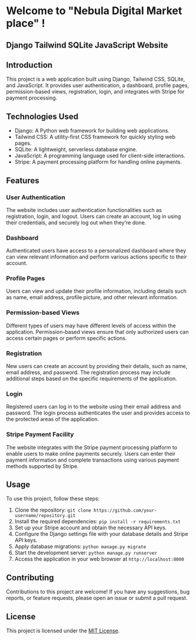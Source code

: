 # Welcome to "Nebula Digital Market place" !

## Django Tailwind SQLite JavaScript Website

## Introduction
This project is a web application built using Django, Tailwind CSS, SQLite, and JavaScript. It provides user authentication, a dashboard, profile pages, permission-based views, registration, login, and integrates with Stripe for payment processing.

## Technologies Used
- Django: A Python web framework for building web applications.
- Tailwind CSS: A utility-first CSS framework for quickly styling web pages.
- SQLite: A lightweight, serverless database engine.
- JavaScript: A programming language used for client-side interactions.
- Stripe: A payment processing platform for handling online payments.

## Features

### User Authentication
The website includes user authentication functionalities such as registration, login, and logout. Users can create an account, log in using their credentials, and securely log out when they're done.

### Dashboard
Authenticated users have access to a personalized dashboard where they can view relevant information and perform various actions specific to their account.

### Profile Pages
Users can view and update their profile information, including details such as name, email address, profile picture, and other relevant information.

### Permission-based Views
Different types of users may have different levels of access within the application. Permission-based views ensure that only authorized users can access certain pages or perform specific actions.

### Registration
New users can create an account by providing their details, such as name, email address, and password. The registration process may include additional steps based on the specific requirements of the application.

### Login
Registered users can log in to the website using their email address and password. The login process authenticates the user and provides access to the protected areas of the application.

### Stripe Payment Facility
The website integrates with the Stripe payment processing platform to enable users to make online payments securely. Users can enter their payment information and complete transactions using various payment methods supported by Stripe.

## Usage
To use this project, follow these steps:

1. Clone the repository: `git clone https://github.com/your-username/repository.git`
2. Install the required dependencies: `pip install -r requirements.txt`
3. Set up your Stripe account and obtain the necessary API keys.
4. Configure the Django settings file with your database details and Stripe API keys.
5. Apply database migrations: `python manage.py migrate`
6. Start the development server: `python manage.py runserver`
7. Access the application in your web browser at `http://localhost:8000`

## Contributing
Contributions to this project are welcome! If you have any suggestions, bug reports, or feature requests, please open an issue or submit a pull request.

## License
This project is licensed under the [MIT License](LICENSE).
